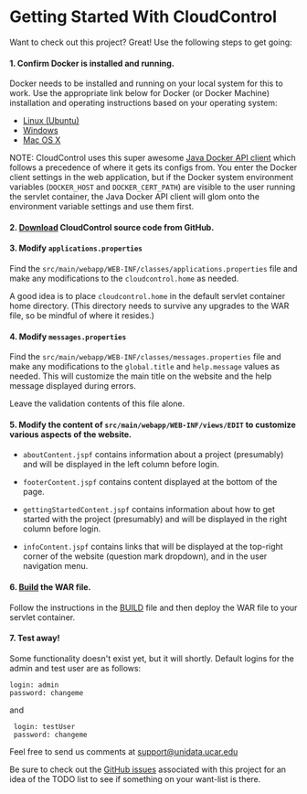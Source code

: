 # Getting Started With CloudControl

Want to check out this project? Great!  Use the following steps to get going:

#### 1. Confirm Docker is installed and running.

Docker needs to be installed and running on your local system for this to work.  Use the appropriate link below for Docker (or Docker Machine) installation and operating instructions based on your operating system: 

* <a href="https://docs.docker.com/linux/">Linux (Ubuntu)</a>
* <a href="https://docs.docker.com/windows/">Windows</a>
* <a href="https://docs.docker.com/mac/">Mac OS X</a>

NOTE: CloudControl uses this super awesome <a href="https://github.com/docker-java/docker-java">Java Docker API client</a> which follows a precedence of where it gets its configs from.  You enter the Docker client settings in the web application, but if the Docker system environment variables  (<code>DOCKER_HOST</code> and <code>DOCKER_CERT_PATH</code>) are visible to the user running the servlet container, the Java Docker API client will glom onto the environment variable settings and use them first.

#### 2. <a href="https://github.com/Unidata/cloudcontrol">Download</a> CloudControl    source code from GitHub.
 
#### 3. Modify <code>applications.properties</code>
Find the <code>src/main/webapp/WEB-INF/classes/applications.properties</code> file and make any modifications to the <code>cloudcontrol.home</code> as needed.
 
A good idea is to place <code>cloudcontrol.home</code> in the default servlet container home directory. (This directory needs to survive any upgrades to the WAR file, so be mindful of where it resides.)
 
#### 4. Modify <code>messages.properties</code>
Find the <code>src/main/webapp/WEB-INF/classes/messages.properties</code> file and make any modifications to the  <code>global.title</code> and <code>help.message</code> values as needed.  This will customize the main title on the website and the help message displayed during errors. 
 
Leave the validation contents of this file alone.
 
#### 5. Modify the content of <code>src/main/webapp/WEB-INF/views/EDIT</code> to customize various aspects of the website.

* <code>aboutContent.jspf</code> contains information about a project (presumably) and will be displayed in the left column before login.
 
* <code>footerContent.jspf</code> contains content displayed at the bottom of the page.
 
* <code>gettingStartedContent.jspf</code> contains information about how to get started with the project (presumably) and will be displayed in the right column before login.
 
* <code>infoContent.jspf</code> contains links that will be displayed at the top-right corner of the website (question mark dropdown), and in the user navigation menu.
 
#### 6. <a href="https://github.com/Unidata/cloudcontrol/blob/master/BUILD.md">Build</a> the WAR file.

Follow the instructions in the <a href="https://github.com/Unidata/cloudcontrol/blob/master/BUILD.md">BUILD</a> file and then deploy the WAR file to your servlet container.
 
#### 7. Test away!

Some functionality doesn't exist yet, but it will shortly. Default logins for the admin and test user are as follows:
 
    login: admin
    password: changeme

   and

     login: testUser
     password: changeme

Feel free to send us comments at <a href="mailto:support@unidata.ucar.edu">support@unidata.ucar.edu</a>

 Be sure to check out the <a href="https://github.com/Unidata/cloudcontrol/issues">GitHub issues</a> associated with this project for an idea of the TODO list to see if something on your want-list is there. 




